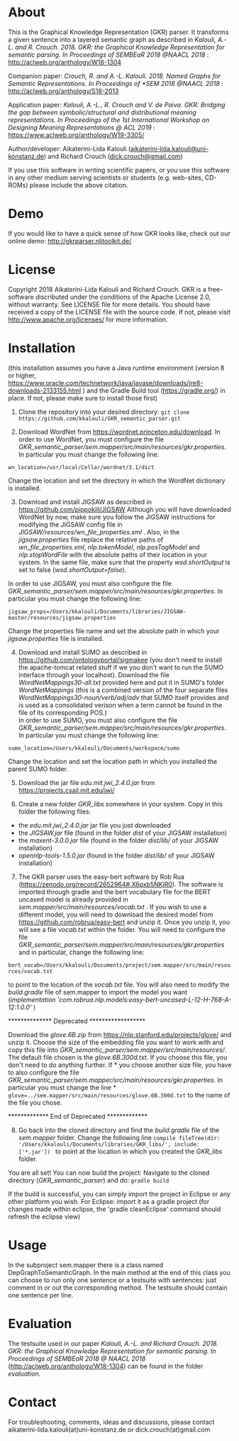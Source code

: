 # About

This is the Graphical Knowledge Representation (GKR) parser. It transforms a given sentence into a layered semantic graph as described
in *Kalouli, A.-L. and R. Crouch. 2018. GKR: the Graphical Knowledge Representation for semantic parsing. In Proceedings of SEMBEaR 2018
@NAACL 2018* : http://aclweb.org/anthology/W18-1304 

Companion paper: *Crouch, R. and A.-L. Kalouli. 2018. Named Graphs for Semantic Representations. In Proceedings of \*SEM 2018
@NAACL 2018* : http://aclweb.org/anthology/S18-2013 

Application paper: *Kalouli, A.-L., R. Crouch and V. de Paiva. GKR: Bridging the gap between symbolic/structural and distributional meaning representations. In
Proceedings of the 1st International Workshop on Designing Meaning Representations @ ACL 2019* : https://www.aclweb.org/anthology/W19-3305/

Author/developer: Aikaterini-Lida Kalouli (<aikaterini-lida.kalouli@uni-konstanz.de>) and Richard Crouch (<dick.crouch@gmail.com>)

If you use this software in writing scientific papers, or you use this
software in any other medium serving scientists or students (e.g. web-sites,
CD-ROMs) please include the above citation.

# Demo
If you would like to have a quick sense of how GKR looks like, check out our online demo: http://gkrparser.nlitoolkit.de/

# License
Copyright 2018 Aikaterini-Lida Kalouli and Richard Crouch. GKR is a free-software discributed under the conditions of the Apache License 2.0, without warranty. See LICENSE file for more details. You should have received a copy of the LICENSE file with the source code. If not, please visit http://www.apache.org/licenses/ for more information. 

# Installation 

(this installation assumes you have a Java runtime environment (version 8 or higher, <https://www.oracle.com/technetwork/java/javase/downloads/jre8-downloads-2133155.html> ) and the Gradle Build tool (<https://gradle.org/>) in place. If not, please make sure to install those first)

1. Clone the repository into your desired directory: ``` git clone https://github.com/kkalouli/GKR_semantic_parser.git ```

2.  Download WordNet from https://wordnet.princeton.edu/download.
In order to use WordNet, you must configure the file *GKR_semantic_parser/sem.mapper/src/main/resources/gkr.properties*. 
In particular you must change the following line:

``` wn_location=/usr/local/Cellar/wordnet/3.1/dict ```

Change the location and set the directory in which the WordNet dictionary is installed.

3. Download and install JIGSAW as described in <https://github.com/pippokill/JIGSAW> 
Although you will have downloaded WordNet by now, make sure you follow the JIGSAW instructions for modifying the JIGSAW config file in
*JIGSAW/resources/wn_file_properties.xml* . Also, in the *jigsaw.properties* file replace the relative paths of *wn_file_properties.xml*, *nlp.tokenModel*, *nlp.posTagModel* and 
*nlp.stopWordFile* with the absolute paths of their location in your system. In the same file, make sure that the property *wsd.shortOutput* is set to false (*wsd.shortOutput=false*).

In order to use JIGSAW, you must also configure the file *GKR_semantic_parser/sem.mapper/src/main/resources/gkr.properties*. 
In particular you must change the following line:

``` jigsaw_props=/Users/kkalouli/Documents/libraries/JIGSAW-master/resources/jigsaw.properties ```

Change the properties file name and set the absolute path in which your *jigsaw.properties* file is installed. 

4. Download and install SUMO as described in https://github.com/ontologyportal/sigmakee (you don't need to install the apache-tomcat related stuff if we you don't want to run the SUMO interface through your localhost). Download the file *WordNetMappings30-all.txt* provided here and put it in SUMO's folder *WordNetMappings* (this is a combined version of the four separate files *WordNetMappings30-noun/verb/adj/adv* that SUMO itself provides and is used as a consolidated verison when a term cannot be found in the file of its corresponding POS.)  
In order to use SUMO, you must also configure the file *GKR_semantic_parser/sem.mapper/src/main/resources/gkr.properties*. 
In particular you must change the following line:

``` sumo_location=/Users/kkalouli/Documents/workspace/sumo ```

Change the location and set the location path in which you installed the parent SUMO folder. 

5. Download the jar file *edu.mit.jwi_2.4.0.jar* from <https://projects.csail.mit.edu/jwi/>

6. Create a new folder *GKR_libs* somewhere in your system. Copy in this folder the following files:
- the *edu.mit.jwi_2.4.0.jar* jar file you just downloaded
- the *JIGSAW.jar* file (found in the folder *dist* of your JIGSAW installation)
- the *maxent-3.0.0.jar* file (found in the folder *dist/lib/* of your JIGSAW installation)
- *opennlp-tools-1.5.0.jar* (found in the folder *dist/lib/* of your JIGSAW installation)

7. The GKR parser uses the easy-bert software by Rob Rua (https://zenodo.org/record/2652964#.X6pxb5NKjR0). The software is imported through gradle and the bert vocabulary file for the BERT uncased model is already provided in *sem.mapper/src/main/resources/vocab.txt* . If you wish to use a different model,  you will need to download the desired model from https://github.com/robrua/easy-bert and unzip it. Once you unzip it, you will see a file *vocab.txt* within the folder. You will need to configure the file *GKR_semantic_parser/sem.mapper/src/main/resources/gkr.properties* and in particular, change the following line:

``` bert_vocab=/Users/kkalouli/Documents/project/sem.mapper/src/main/resources/vocab.txt ```  

to point to the location of the *vocab.txt* file. You will also need to modify the *build.gradle* file of sem.mapper to import the model you want (*implementation 'com.robrua.nlp.models:easy-bert-uncased-L-12-H-768-A-12:1.0.0'* )

************** Deprecated ******************

Download the *glove.6B.zip* from <https://nlp.stanford.edu/projects/glove/> and unzip it. Choose the size of the embedding file you want to work with and copy this file into *GKR_semantic_parser/sem.mapper/src/main/resources/*. The default file chosen is the *glove.6B.300d.txt*. If you choose this file, you don't need to do anything further. If * you choose another size file, you have to also configure the file *GKR_semantic_parser/sem.mapper/src/main/resources/gkr.properties*. In particular you must change the line * ``` glove=../sem.mapper/src/main/resources/glove.6B.300d.txt``` to the name of the file you chose. 

************* End of Deprecated *************

8. Go back into the cloned directory and find the *build.gradle* file of the *sem.mapper* folder. Change the following line
```compile fileTree(dir: '/Users/kkalouli/Documents/libraries/GKR_libs/', include: ['*.jar']) ```
to point at the location in which you created the *GKR_libs* folder. 

You are all set! You can now build the project:
Navigate to the cloned directory (*GKR_semantic_parser*) and do: ``` gradle build ```

If the build is successful, you can simply import the project in Eclipse or any other platform you wish.
For Eclipse: import it as a gradle project
(for changes made within eclipse, the 'gradle cleanEclipse' command should refresh the eclipse view)



# Usage

In the subproject sem.mapper there is a class named DepGraphToSemanticGraph.
In the main method at the end of this class you can choose to run only one sentence or a testsuite with sentences: just comment in or
out the corresponding method. The testsuite should contain one sentence per line.

# Evaluation
The testsuite used in our paper *Kalouli, A.-L. and Richard Crouch. 2018. GKR: the Graphical Knowledge Representation for semantic parsing. In Proceedings of SEMBEaR 2018
@ NAACL 2018* (http://aclweb.org/anthology/W18-1304) can be found in the folder *evaluation*. 

# Contact
For troubleshooting, comments, ideas and discussions, please contact aikaterini-lida.kalouli(at)uni-konstanz.de or dick.crouch(at)gmail.com







